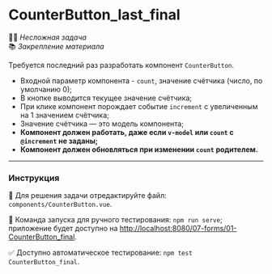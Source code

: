 # CounterButton_last_final

👶🏻 _Несложная задача_<br />
📚 _Закрепление материала_

<!--start_statement-->
Требуется последний раз разработать компонент `CounterButton`.

- Входной параметр компонента - `count`, значение счётчика (число, по умолчанию 0);
- В кнопке выводится текущее значение счётчика;
- При клике компонент порождает событие `increment` с увеличенным на 1 значением счётчика;
- Значение счётчика — это модель компонента;
- **Компонент должен работать, даже если `v-model` или `count` с `@increment` не заданы;**
- **Компонент должен обновляться при изменении `count` родителем.**
<!--end_statement-->

---

### Инструкция

📝 Для решения задачи отредактируйте файл: `components/CounterButton.vue`.

🚀 Команда запуска для ручного тестирования: `npm run serve`;<br>
приложение будет доступно на [http://localhost:8080/07-forms/01-CounterButton_final](http://localhost:8080/07-forms/01-CounterButton_final).

✅ Доступно автоматическое тестирование: `npm test CounterButton_final`.

